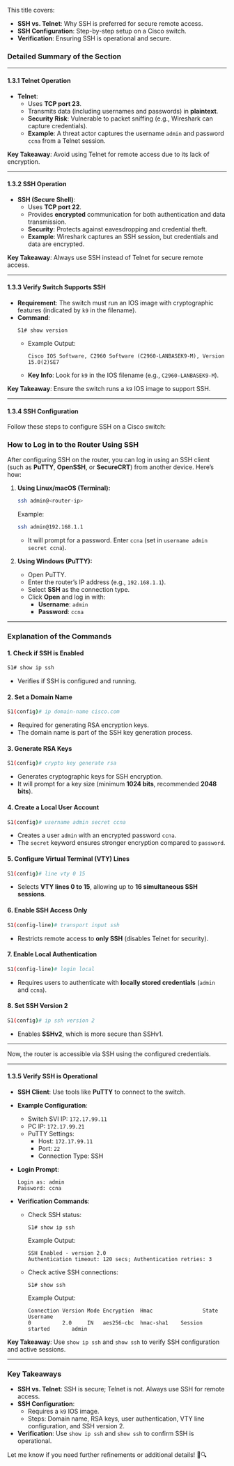   

This title covers:  
- **SSH vs. Telnet**: Why SSH is preferred for secure remote access.  
- **SSH Configuration**: Step-by-step setup on a Cisco switch.  
- **Verification**: Ensuring SSH is operational and secure.  



### **Detailed Summary of the Section**  

---

#### **1.3.1 Telnet Operation**  
- **Telnet**:  
  - Uses **TCP port 23**.  
  - Transmits data (including usernames and passwords) in **plaintext**.  
  - **Security Risk**: Vulnerable to packet sniffing (e.g., Wireshark can capture credentials).  
  - **Example**: A threat actor captures the username `admin` and password `ccna` from a Telnet session.  

**Key Takeaway**: Avoid using Telnet for remote access due to its lack of encryption.  

---

#### **1.3.2 SSH Operation**  
- **SSH (Secure Shell)**:  
  - Uses **TCP port 22**.  
  - Provides **encrypted** communication for both authentication and data transmission.  
  - **Security**: Protects against eavesdropping and credential theft.  
  - **Example**: Wireshark captures an SSH session, but credentials and data are encrypted.  

**Key Takeaway**: Always use SSH instead of Telnet for secure remote access.  

---

#### **1.3.3 Verify Switch Supports SSH**  
- **Requirement**: The switch must run an IOS image with cryptographic features (indicated by `k9` in the filename).  
- **Command**:  
  ```  
  S1# show version  
  ```  
  - Example Output:  
    ```  
    Cisco IOS Software, C2960 Software (C2960-LANBASEK9-M), Version 15.0(2)SE7  
    ```  
  - **Key Info**: Look for `k9` in the IOS filename (e.g., `C2960-LANBASEK9-M`).  

**Key Takeaway**: Ensure the switch runs a `k9` IOS image to support SSH.  

---

#### **1.3.4 SSH Configuration**  
Follow these steps to configure SSH on a Cisco switch:  

### **How to Log in to the Router Using SSH**

After configuring SSH on the router, you can log in using an SSH client (such as **PuTTY**, **OpenSSH**, or **SecureCRT**) from another device. Here’s how:

1. **Using Linux/macOS (Terminal):**
    
    ```bash
    ssh admin@<router-ip>
    ```
    
    Example:
    
    ```bash
    ssh admin@192.168.1.1
    ```
    
    - It will prompt for a password. Enter `ccna` (set in `username admin secret ccna`).
2. **Using Windows (PuTTY):**
    
    - Open PuTTY.
    - Enter the router’s IP address (e.g., `192.168.1.1`).
    - Select **SSH** as the connection type.
    - Click **Open** and log in with:
        - **Username**: `admin`
        - **Password**: `ccna`

---

### **Explanation of the Commands**

#### **1. Check if SSH is Enabled**

```bash
S1# show ip ssh
```

- Verifies if SSH is configured and running.

#### **2. Set a Domain Name**

```bash
S1(config)# ip domain-name cisco.com
```

- Required for generating RSA encryption keys.
- The domain name is part of the SSH key generation process.

#### **3. Generate RSA Keys**

```bash
S1(config)# crypto key generate rsa
```

- Generates cryptographic keys for SSH encryption.
- It will prompt for a key size (minimum **1024 bits**, recommended **2048 bits**).

#### **4. Create a Local User Account**

```bash
S1(config)# username admin secret ccna
```

- Creates a user `admin` with an encrypted password `ccna`.
- The `secret` keyword ensures stronger encryption compared to `password`.

#### **5. Configure Virtual Terminal (VTY) Lines**

```bash
S1(config)# line vty 0 15
```

- Selects **VTY lines 0 to 15**, allowing up to **16 simultaneous SSH sessions**.

#### **6. Enable SSH Access Only**

```bash
S1(config-line)# transport input ssh
```

- Restricts remote access to **only SSH** (disables Telnet for security).

#### **7. Enable Local Authentication**

```bash
S1(config-line)# login local
```

- Requires users to authenticate with **locally stored credentials** (`admin` and `ccna`).

#### **8. Set SSH Version 2**

```bash
S1(config)# ip ssh version 2
```

- Enables **SSHv2**, which is more secure than SSHv1.

---

Now, the router is accessible via SSH using the configured credentials.

---

#### **1.3.5 Verify SSH is Operational**  
- **SSH Client**: Use tools like **PuTTY** to connect to the switch.  
- **Example Configuration**:  
  - Switch SVI IP: `172.17.99.11`  
  - PC IP: `172.17.99.21`  
  - PuTTY Settings:  
    - Host: `172.17.99.11`  
    - Port: `22`  
    - Connection Type: SSH  

- **Login Prompt**:  
  ```  
  Login as: admin  
  Password: ccna  
  ```  

- **Verification Commands**:  
  - Check SSH status:  
    ```  
    S1# show ip ssh  
    ```  
    Example Output:  
    ```  
    SSH Enabled - version 2.0  
    Authentication timeout: 120 secs; Authentication retries: 3  
    ```  
  - Check active SSH connections:  
    ```  
    S1# show ssh  
    ```  
    Example Output:  
    ```  
    Connection Version Mode Encryption  Hmac                State          Username  
    0          2.0     IN   aes256-cbc  hmac-sha1    Session started       admin  
    ```  

**Key Takeaway**: Use `show ip ssh` and `show ssh` to verify SSH configuration and active sessions.  

---

### **Key Takeaways**  
- **SSH vs. Telnet**: SSH is secure; Telnet is not. Always use SSH for remote access.  
- **SSH Configuration**:  
  - Requires a `k9` IOS image.  
  - Steps: Domain name, RSA keys, user authentication, VTY line configuration, and SSH version 2.  
- **Verification**: Use `show ip ssh` and `show ssh` to confirm SSH is operational.  

Let me know if you need further refinements or additional details! 🔧🔍